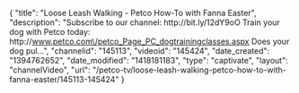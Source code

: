 {
    "title": "Loose Leash Walking - Petco How-To with Fanna Easter",
    "description": "Subscribe to our channel: http:\/\/bit.ly\/12dY9oO Train your dog with Petco today: http:\/\/www.petco.com\/petco_Page_PC_dogtrainingclasses.aspx Does your dog pul...",
    "channelid": "145113",
    "videoid": "145424",
    "date_created": "1394762652",
    "date_modified": "1418181183",
    "type": "captivate",
    "layout": "channelVideo",
    "url": "\/petco-tv\/loose-leash-walking-petco-how-to-with-fanna-easter\/145113-145424"
}